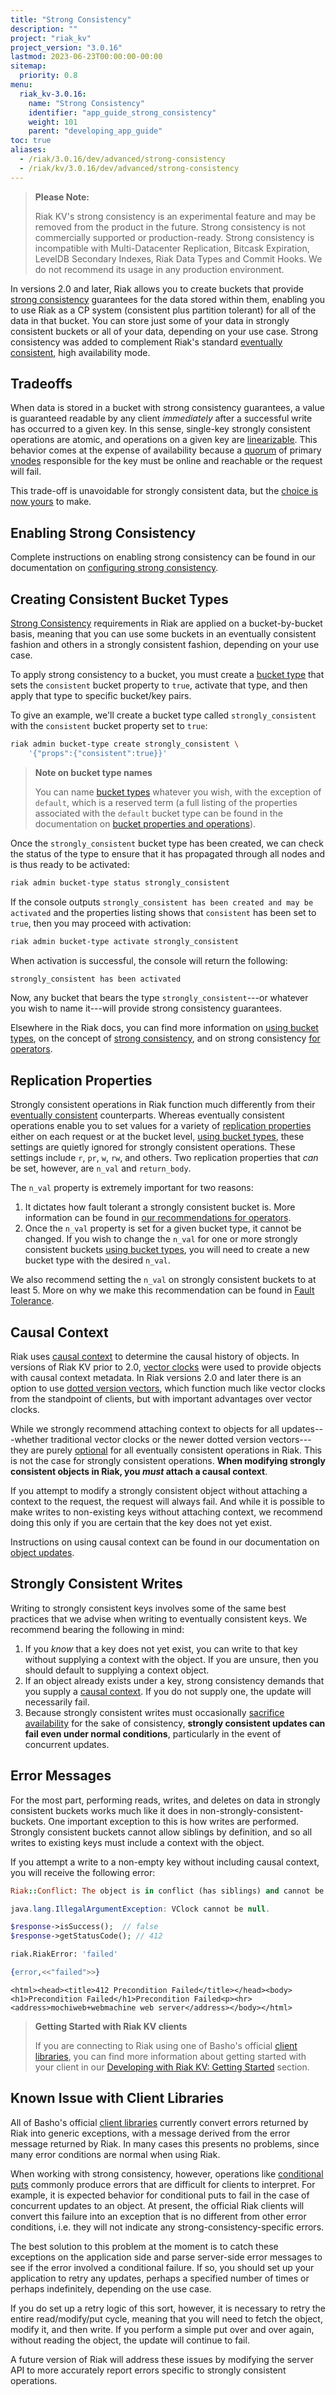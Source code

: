 ```yaml
---
title: "Strong Consistency"
description: ""
project: "riak_kv"
project_version: "3.0.16"
lastmod: 2023-06-23T00:00:00-00:00
sitemap:
  priority: 0.8
menu:
  riak_kv-3.0.16:
    name: "Strong Consistency"
    identifier: "app_guide_strong_consistency"
    weight: 101
    parent: "developing_app_guide"
toc: true
aliases:
  - /riak/3.0.16/dev/advanced/strong-consistency
  - /riak/kv/3.0.16/dev/advanced/strong-consistency
---
```


[use ref strong consistency]: {{<baseurl>}}riak/kv/3.0.16/using/reference/strong-consistency
[concept eventual consistency]: {{<baseurl>}}riak/kv/3.0.16/learn/concepts/eventual-consistency
[use ref strong consistency#trade-offs]: {{<baseurl>}}riak/kv/3.0.16/using/reference/strong-consistency/#trade-offs
[glossary vnode]: {{<baseurl>}}riak/kv/3.0.16/learn/glossary/#vnode
[config strong consistency#enable]: {{<baseurl>}}riak/kv/3.0.16/configuring/strong-consistency/#enabling-strong-consistency
[usage bucket types]: {{<baseurl>}}riak/kv/3.0.16/developing/usage/bucket-types
[cluster ops bucket types]: {{<baseurl>}}riak/kv/3.0.16/using/cluster-operations/bucket-types
[apps replication properties]: {{<baseurl>}}riak/kv/3.0.16/developing/app-guide/replication-properties
[config strong consistency]: {{<baseurl>}}riak/kv/3.0.16/configuring/strong-consistency
[config strong consistency#fault]: {{<baseurl>}}riak/kv/3.0.16/configuring/strong-consistency/#fault-tolerance
[concept causal context]: {{<baseurl>}}riak/kv/3.0.16/learn/concepts/causal-context
[concept causal context#vector]: {{<baseurl>}}riak/kv/3.0.16/learn/concepts/causal-context/#vector-clocks
[concept version vector]: {{<baseurl>}}riak/kv/3.0.16/learn/concepts/causal-context/#dotted-version-vectors
[usage conflict resolution]: {{<baseurl>}}riak/kv/3.0.16/developing/usage/conflict-resolution
[usage update objects]: {{<baseurl>}}riak/kv/3.0.16/developing/usage/updating-objects
[use ref strong consistency#vs]: {{<baseurl>}}riak/kv/3.0.16/using/reference/strong-consistency/#strong-vs.-eventual-consistency
[dev client libraries]: {{<baseurl>}}riak/kv/3.0.16/developing/client-libraries
[getting started]: {{<baseurl>}}riak/kv/3.0.16/developing/getting-started
[config strong consistency#details]: {{<baseurl>}}riak/kv/3.0.16/configuring/strong-consistency/#implementation-details

> **Please Note:**
>
> Riak KV's strong consistency is an experimental feature and may be removed from the product in the future. Strong consistency is not commercially supported or production-ready. Strong consistency is incompatible with Multi-Datacenter Replication, Bitcask Expiration, LevelDB Secondary Indexes, Riak Data Types and Commit Hooks. We do not recommend its usage in any production environment.

In versions 2.0 and later, Riak allows you to create buckets that
provide [strong consistency][use ref strong consistency] guarantees for the data stored within
them, enabling you to use Riak as a CP system (consistent plus partition
tolerant) for all of the data in that bucket. You can store just some of
your data in strongly consistent buckets or all of your data, depending
on your use case. Strong consistency was added to complement Riak's
standard [eventually consistent][concept eventual consistency], high
availability mode.

## Tradeoffs

When data is stored in a bucket with strong consistency guarantees, a
value is guaranteed readable by any client _immediately_ after a
successful write has occurred to a given key. In this sense, single-key
strongly consistent operations are atomic, and operations on a given key
are [linearizable](http://en.wikipedia.org/wiki/Linearizability). This
behavior comes at the expense of availability because a [quorum][use ref strong consistency#trade-offs] of primary [vnodes][glossary vnode] responsible for the key must be online and reachable or the request will
fail.

This trade-off is unavoidable for strongly consistent data, but the
[choice is now yours](http://en.wikipedia.org/wiki/CAP_theorem) to make.

## Enabling Strong Consistency

Complete instructions on enabling strong consistency can be found in
our documentation on [configuring strong consistency][config strong consistency#enable].

## Creating Consistent Bucket Types

[Strong Consistency][use ref strong consistency] requirements in Riak are applied on a bucket-by-bucket basis, meaning that you can use some buckets in an eventually consistent fashion and others in a strongly consistent
fashion, depending on your use case.

To apply strong consistency to a bucket, you must create a [bucket type][usage bucket types] that sets the `consistent` bucket property to
`true`, activate that type, and then apply that type to specific
bucket/key pairs.

To give an example, we'll create a bucket type called
`strongly_consistent` with the `consistent` bucket property set to
`true`:

```bash
riak admin bucket-type create strongly_consistent \
    '{"props":{"consistent":true}}'
```

> **Note on bucket type names**
>
> You can name [bucket types][usage bucket types] whatever you wish, with
the exception of `default`, which is a reserved term (a full listing of
the properties associated with the `default` bucket type can be found in
the documentation on [bucket properties and operations][cluster ops bucket types]).

Once the `strongly_consistent` bucket type has been created, we can
check the status of the type to ensure that it has propagated through
all nodes and is thus ready to be activated:

```bash
riak admin bucket-type status strongly_consistent
```

If the console outputs `strongly_consistent has been created and may be
activated` and the properties listing shows that `consistent` has been
set to `true`, then you may proceed with activation:

```bash
riak admin bucket-type activate strongly_consistent
```

When activation is successful, the console will return the following:

```bash
strongly_consistent has been activated
```

Now, any bucket that bears the type `strongly_consistent`---or whatever
you wish to name it---will provide strong consistency guarantees.

Elsewhere in the Riak docs, you can find more information on [using bucket types][usage bucket types], on the concept of [strong consistency][use ref strong consistency], and on strong
consistency [for operators][config strong consistency].

## Replication Properties

Strongly consistent operations in Riak function much differently from
their [eventually consistent][concept eventual consistency] counterparts.
Whereas eventually consistent operations enable you to set values for a
variety of [replication properties][apps replication properties] either on each request or at the
bucket level, [using bucket types][usage bucket types], these settings are quietly ignored
for strongly consistent operations. These settings include `r`, `pr`,
`w`, `rw`, and others. Two replication properties that _can_ be set,
however, are `n_val` and `return_body`.

The `n_val` property is extremely important for two reasons:

1. It dictates how fault tolerant a strongly consistent bucket is. More
   information can be found in [our recommendations for operators][config strong consistency#fault].
2. Once the `n_val` property is set for a given bucket type, it cannot
   be changed. If you wish to change the `n_val` for one or more
   strongly consistent buckets [using bucket types][usage bucket types], you will need to
   create a new bucket type with the desired `n_val`.

We also recommend setting the `n_val` on strongly consistent buckets to
at least 5. More on why we make this recommendation can be found in
[Fault Tolerance][config strong consistency#fault].

## Causal Context

Riak uses [causal context][concept causal context] to determine the causal history of objects.
In versions of Riak KV prior to 2.0, [vector clocks][concept causal context#vector] were used to provide objects with causal context
metadata. In Riak versions 2.0 and later there is an option to use
[dotted version vectors][concept version vector], which function much like vector clocks from
the standpoint of clients, but with important advantages over vector
clocks.

While we strongly recommend attaching context to objects for all
updates---whether traditional vector clocks or the newer dotted version
vectors---they are purely [optional][usage conflict resolution] for all
eventually consistent operations in Riak. This is not the case for
strongly consistent operations. **When modifying strongly consistent
objects in Riak, you _must_ attach a causal context**.

If you attempt to modify a strongly consistent object without attaching
a context to the request, the request will always fail. And while it is
possible to make writes to non-existing keys without attaching context,
we recommend doing this only if you are certain that the key does not
yet exist.

Instructions on using causal context can be found in our documentation
on [object updates][usage update objects].

## Strongly Consistent Writes

Writing to strongly consistent keys involves some of the same best
practices that we advise when writing to eventually consistent keys. We
recommend bearing the following in mind:

1. If you _know_ that a key does not yet exist, you can write to that
   key without supplying a context with the object. If you are unsure, then you should default to supplying a context object.
2. If an object already exists under a key, strong consistency demands
   that you supply a [causal context](#causal-context). If you do not supply one, the update
   will necessarily fail.
3. Because strongly consistent writes must occasionally
   [sacrifice availability][use ref strong consistency#vs] for the sake of
   consistency, **strongly consistent updates can fail even under normal
   conditions**, particularly in the event of concurrent updates.

## Error Messages

For the most part, performing reads, writes, and deletes on data in
strongly consistent buckets works much like it does in
non-strongly-consistent-buckets. One important exception to this is how
writes are performed. Strongly consistent buckets cannot allow siblings
by definition, and so all writes to existing keys must include a context
with the object.

If you attempt a write to a non-empty key without including causal
context, you will receive the following error:

```ruby
Riak::Conflict: The object is in conflict (has siblings) and cannot be treated singly or saved:
```

```java
java.lang.IllegalArgumentException: VClock cannot be null.
```

```php
$response->isSuccess();  // false
$response->getStatusCode(); // 412
```

```python
riak.RiakError: 'failed'
```

```erlang
{error,<<"failed">>}
```

```curl
<html><head><title>412 Precondition Failed</title></head><body><h1>Precondition Failed</h1>Precondition Failed<p><hr><address>mochiweb+webmachine web server</address></body></html>
```

> **Getting Started with Riak KV clients**
>
> If you are connecting to Riak using one of Basho's official
[client libraries][dev client libraries], you can find more information about getting started with your client in our [Developing with Riak KV: Getting Started][getting started] section.

## Known Issue with Client Libraries

All of Basho's official [client libraries][dev client libraries] currently convert errors returned by Riak into generic exceptions, with a message derived from the error message returned by Riak. In many cases this presents no
problems, since many error conditions are normal when using Riak.

When working with strong consistency, however, operations like
[conditional puts][config strong consistency#details] commonly
produce errors that are difficult for clients to interpret. For example,
it is expected behavior for conditional puts to fail in the case of
concurrent updates to an object. At present, the official Riak clients
will convert this failure into an exception that is no different from
other error conditions, i.e. they will not indicate any
strong-consistency-specific errors.

The best solution to this problem at the moment is to catch these
exceptions on the application side and parse server-side error messages
to see if the error involved a conditional failure. If so, you should
set up your application to retry any updates, perhaps a specified number
of times or perhaps indefinitely, depending on the use case.

If you do set up a retry logic of this sort, however, it is necessary
to retry the entire read/modify/put cycle, meaning that you will need
to fetch the object, modify it, and then write. If you perform a simple
put over and over again, without reading the object, the update will
continue to fail.

A future version of Riak will address these issues by modifying the
server API to more accurately report errors specific to strongly
consistent operations.

